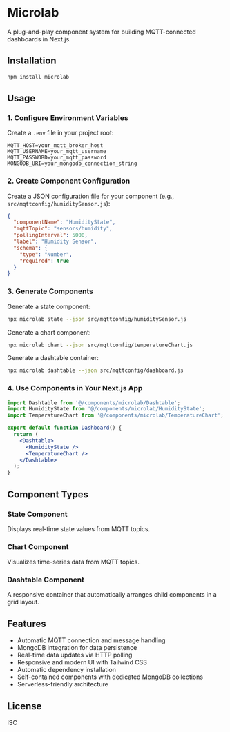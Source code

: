 # Microlab

A plug-and-play component system for building MQTT-connected dashboards in Next.js.

## Installation

```bash
npm install microlab
```

## Usage

### 1. Configure Environment Variables

Create a `.env` file in your project root:

```env
MQTT_HOST=your_mqtt_broker_host
MQTT_USERNAME=your_mqtt_username
MQTT_PASSWORD=your_mqtt_password
MONGODB_URI=your_mongodb_connection_string
```

### 2. Create Component Configuration

Create a JSON configuration file for your component (e.g., `src/mqttconfig/humiditySensor.js`):

```json
{
  "componentName": "HumidityState",
  "mqttTopic": "sensors/humidity",
  "pollingInterval": 5000,
  "label": "Humidity Sensor",
  "schema": {
    "type": "Number",
    "required": true
  }
}
```

### 3. Generate Components

Generate a state component:
```bash
npx microlab state --json src/mqttconfig/humiditySensor.js
```

Generate a chart component:
```bash
npx microlab chart --json src/mqttconfig/temperatureChart.js
```

Generate a dashtable container:
```bash
npx microlab dashtable --json src/mqttconfig/dashboard.js
```

### 4. Use Components in Your Next.js App

```jsx
import Dashtable from '@/components/microlab/Dashtable';
import HumidityState from '@/components/microlab/HumidityState';
import TemperatureChart from '@/components/microlab/TemperatureChart';

export default function Dashboard() {
  return (
    <Dashtable>
      <HumidityState />
      <TemperatureChart />
    </Dashtable>
  );
}
```

## Component Types

### State Component
Displays real-time state values from MQTT topics.

### Chart Component
Visualizes time-series data from MQTT topics.

### Dashtable Component
A responsive container that automatically arranges child components in a grid layout.

## Features

- Automatic MQTT connection and message handling
- MongoDB integration for data persistence
- Real-time data updates via HTTP polling
- Responsive and modern UI with Tailwind CSS
- Automatic dependency installation
- Self-contained components with dedicated MongoDB collections
- Serverless-friendly architecture

## License

ISC 